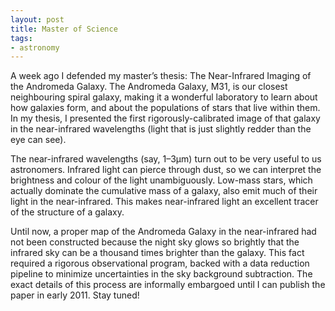 ```yaml
---
layout: post
title: Master of Science
tags:
- astronomy
---
```

A week ago I defended my master’s thesis: The Near-Infrared Imaging of the Andromeda Galaxy. The Andromeda Galaxy, M31, is our closest neighbouring spiral galaxy, making it a wonderful laboratory to learn about how galaxies form, and about the populations of stars that live within them. In my thesis, I presented the first rigorously-calibrated image of that galaxy in the near-infrared wavelengths (light that is just slightly redder than the eye can see).

The near-infrared wavelengths (say, 1–3µm) turn out to be very useful to us astronomers. Infrared light can pierce through dust, so we can interpret the brightness and colour of the light unambiguously. Low-mass stars, which actually dominate the cumulative mass of a galaxy, also emit much of their light in the near-infrared. This makes near-infrared light an excellent tracer of the structure of a galaxy.

Until now, a proper map of the Andromeda Galaxy in the near-infrared had not been constructed because the night sky glows so brightly that the infrared sky can be a thousand times brighter than the galaxy. This fact required a rigorous observational program, backed with a data reduction pipeline to minimize uncertainties in the sky background subtraction. The exact details of this process are informally embargoed until I can publish the paper in early 2011. Stay tuned!
